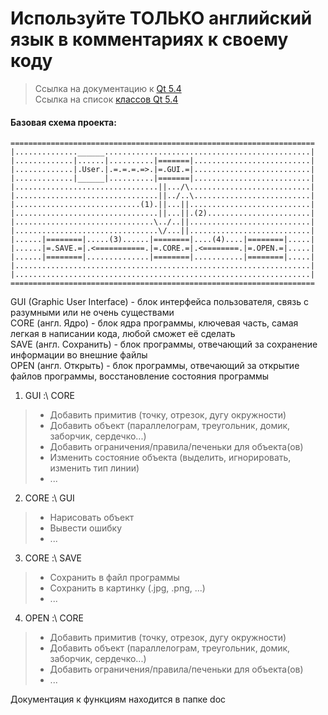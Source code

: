 # Используйте ТОЛЬКО английский язык в комментариях к своему коду

>Ссылка на документацию к [Qt 5.4](http://doc.qt.io/qt-5/index.html)  
>Ссылка на список [классов Qt 5.4](http://doc.qt.io/qt-5/classes.html)

#### Базовая схема проекта:

    ====================================================================  
    |..............______..............................................|  
    |.............|......|..........|=======|..........................|  
    |.............|.User.|.=.=.=.=>.|=.GUI.=|..........................|  
    |.............|______|..........|=======|..........................|  
    |................................||.../\...........................|  
    |................................||../..\..........................|  
    |............................(1).||...||...........................|  
    |................................||...||.(2).......................|   
    |...............................\../..||...........................|   
    |................................\/...||...........................|   
    |......|========|.....(3)......|========|....(4)....|========|.....|   
    |......|=.SAVE.=|.<===========.|=.CORE.=|.<========.|=.OPEN.=|.....|   
    |......|========|..............|========|...........|========|.....|   
    |..................................................................|   
    |..................................................................|   
    ====================================================================   

GUI (Graphic User Interface) - блок интерфейса пользователя, связь с разумными или не очень существами  
CORE (англ. Ядро) - блок ядра программы, ключевая часть, самая легкая в написании кода, любой сможет её сделать  
SAVE (англ. Сохранить) - блок программы, отвечающий за сохранение информации во внешние файлы  
OPEN (англ. Открыть) - блок программы, отвечающий за открытие файлов программы, восстановление состояния программы

1. GUI :\ CORE

 > * Добавить примитив (точку, отрезок, дугу окружности)  
 > * Добавить объект (параллелограм, треугольник, домик, заборчик, сердечко...)  
 > * Добавить ограничения/правила/печеньки для объекта(ов)  
 > * Изменить состояние объекта (выделить, игнорировать, изменить тип линии)  
 > * ...  
    
2. CORE :\ GUI

 > * Нарисовать объект  
 > * Вывести ошибку  
 > * ...  
 
3. CORE :\ SAVE

 > * Сохранить в файл программы
 > * Сохранить в картинку (.jpg, .png, ...)
 > * ...

4. OPEN :\ CORE

 > * Добавить примитив (точку, отрезок, дугу окружности)  
 > * Добавить объект (параллелограм, треугольник, домик, заборчик, сердечко...)  
 > * Добавить ограничения/правила/печеньки для объекта(ов)  
 > * ...  
 
Документация к функциям находится в папке doc
